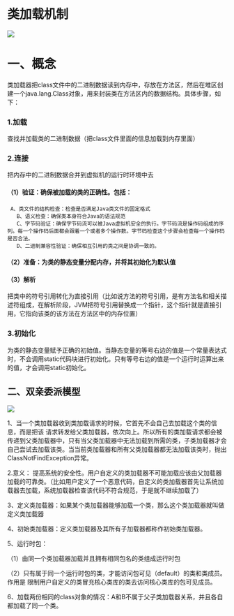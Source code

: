 # 类加载机制

![](E:\blog\blogs\图片\jvm\class_process.jpg)

# 一、概念

类加载器把class文件中的二进制数据读到内存中，存放在方法区，然后在堆区创建一个java.lang.Class对象，用来封装类在方法区内的数据结构。具体步骤，如下：

### 1.加载

查找并加载类的二进制数据（把class文件里面的信息加载到内存里面）

### 2.连接

把内存中的二进制数据合并到虚拟机的运行时环境中去

#### （1）验证：确保被加载的类的正确性。包括：

```
 A、类文件的结构检查：检查是否满足Java类文件的固定格式
   B、语义检查：确保类本身符合Java的语法规范
   C、字节码验证：确保字节码流可以被Java虚拟机安全的执行。字节码流是操作码组成的序列。每一个操作码后面都会跟着一个或者多个操作数。字节码检查这个步骤会检查每一个操作码是否合法。
   D、二进制兼容性验证：确保相互引用的类之间是协调一致的。
```

#### （2）准备：为类的静态变量分配内存，并将其初始化为默认值

#### （3）解析

把类中的符号引用转化为直接引用（比如说方法的符号引用，是有方法名和相关描述符组成，在解析阶段，JVM把符号引用替换成一个指针，这个指针就是直接引用，它指向该类的该方法在方法区中的内存位置）

### 3.初始化

为类的静态变量赋予正确的初始值。当静态变量的等号右边的值是一个常量表达式时，不会调用static代码块进行初始化。只有等号右边的值是一个运行时运算出来的值，才会调用static初始化。



## 二、双亲委派模型

![](E:\blog\blogs\图片\jvm\class_loader.jpg)

1、当一个类加载器收到类加载请求的时候，它首先不会自己去加载这个类的信息，而是把该 
请求转发给父类加载器，依次向上。所以所有的类加载请求都会被传递到父类加载器中，只有当父类加载器中无法加载到所需的类，子类加载器才会自己尝试去加载该类。当当前类加载器和所有父类加载器都无法加载该类时，抛出ClassNotFindException异常。



2.意义：
提高系统的安全性。用户自定义的类加载器不可能加载应该由父加载器加载的可靠类。（比如用户定义了一个恶意代码，自定义的类加载器首先让系统加载器去加载，系统加载器检查该代码不符合规范，于是就不继续加载了）



3、定义类加载器：如果某个类加载器能够加载一个类，那么这个类加载器就叫做定义类加载器

4、初始类加载器：定义类加载器及其所有子加载器都称作初始类加载器。

5、运行时包：

（1）由同一个类加载器加载并且拥有相同包名的类组成运行时包

（2）只有属于同一个运行时包的类，才能访问包可见（default）的类和类成员。作用是 限制用户自定义的类冒充核心类库的类去访问核心类库的包可见成员。

6、加载两份相同的class对象的情况：A和B不属于父子类加载器关系，并且各自都加载了同一个类。

